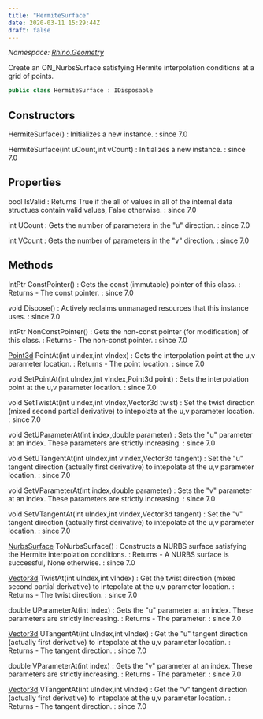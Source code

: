 ```yaml
---
title: "HermiteSurface"
date: 2020-03-11 15:29:44Z
draft: false
---
```


*Namespace: [Rhino.Geometry](../)*

Create an ON_NurbsSurface satisfying Hermite interpolation conditions at a grid of points.
```cs
public class HermiteSurface : IDisposable
```
## Constructors

HermiteSurface()
: Initializes a new  instance.
: since 7.0

HermiteSurface(int uCount,int vCount)
: Initializes a new  instance.
: since 7.0
## Properties

bool IsValid
: Returns True if the all of values in all of the internal data structues contain valid values, False otherwise.
: since 7.0

int UCount
: Gets the number of parameters in the "u" direction.
: since 7.0

int VCount
: Gets the number of parameters in the "v" direction.
: since 7.0
## Methods

IntPtr ConstPointer()
: Gets the const (immutable) pointer of this class.
: Returns - The const pointer.
: since 7.0

void Dispose()
: Actively reclaims unmanaged resources that this instance uses.
: since 7.0

IntPtr NonConstPointer()
: Gets the non-const pointer (for modification) of this class.
: Returns - The non-const pointer.
: since 7.0

[Point3d](/rhinocommon/rhino/geometry/point3d/) PointAt(int uIndex,int vIndex)
: Gets the interpolation point at the u,v parameter location.
: Returns - The point location.
: since 7.0

void SetPointAt(int uIndex,int vIndex,Point3d point)
: Sets the interpolation point at the u,v parameter location.
: since 7.0

void SetTwistAt(int uIndex,int vIndex,Vector3d twist)
: Set the twist direction (mixed second partial derivative) to intepolate at the u,v parameter location.
: since 7.0

void SetUParameterAt(int index,double parameter)
: Sets the "u" parameter at an index. These parameters are strictly increasing.
: since 7.0

void SetUTangentAt(int uIndex,int vIndex,Vector3d tangent)
: Set the "u" tangent direction (actually first derivative) to intepolate at the u,v parameter location.
: since 7.0

void SetVParameterAt(int index,double parameter)
: Sets the "v" parameter at an index. These parameters are strictly increasing.
: since 7.0

void SetVTangentAt(int uIndex,int vIndex,Vector3d tangent)
: Set the "v" tangent direction (actually first derivative) to intepolate at the u,v parameter location.
: since 7.0

[NurbsSurface](/rhinocommon/rhino/geometry/nurbssurface/) ToNurbsSurface()
: Constructs a NURBS surface satisfying the Hermite interpolation conditions.
: Returns - A NURBS surface is successful, None otherwise.
: since 7.0

[Vector3d](/rhinocommon/rhino/geometry/vector3d/) TwistAt(int uIndex,int vIndex)
: Get the twist direction (mixed second partial derivative) to intepolate at the u,v parameter location.
: Returns - The twist direction.
: since 7.0

double UParameterAt(int index)
: Gets the "u" parameter at an index. These parameters are strictly increasing.
: Returns - The parameter.
: since 7.0

[Vector3d](/rhinocommon/rhino/geometry/vector3d/) UTangentAt(int uIndex,int vIndex)
: Get the "u" tangent direction (actually first derivative) to intepolate at the u,v parameter location.
: Returns - The tangent direction.
: since 7.0

double VParameterAt(int index)
: Gets the "v" parameter at an index. These parameters are strictly increasing.
: Returns - The parameter.
: since 7.0

[Vector3d](/rhinocommon/rhino/geometry/vector3d/) VTangentAt(int uIndex,int vIndex)
: Get the "v" tangent direction (actually first derivative) to intepolate at the u,v parameter location.
: Returns - The tangent direction.
: since 7.0
